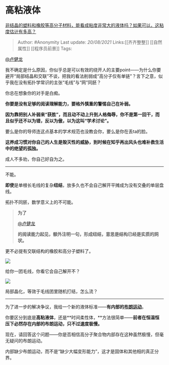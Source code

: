 # 高粘液体
[非结晶的塑料和橡胶等高分子材料，能看成粘度非常大的液体吗？如果可以，这粘度估计有多高？](https://www.zhihu.com/question/464537692/answer/2067176339)

> Author: #Anonymity
> Last update: *20/08/2021*
> Links:[[齐齐整整]] [[自然属性]] [[程序员前景]]
> Tags:

[@卢健龙](https://www.zhihu.com/people/debab8157532db76e9c0a7020f2a3eb8)

 我不确定是什么原因，你似乎总是可以有效的绕开人的主要point——为什么你要避开“局部结晶和交联”不谈，把我的看法削弱成“高分子仅有单链”？言下之意，似乎我在没有拓扑学常识的主张“毛线”与“网”同胚？

你总在想象你的对手是白痴。

**你要是没有足够的阅读理解能力，要格外慎重的警惕自己在补弱。**

**因为靠把别人补弱来“获胜”，而且动不动上升到人格侮辱，你不是第一回干，而且似乎还不以为错，反以为傲，以为这叫“学术讨论”。**

要么是你的导师连这点基本的学术规范也没教会你，要么是你在丢ta的脸。

**这养成习惯对你自己的人生是毁灭性的威胁，到时候在知乎再出风头也难补救生活中的绝望的孤独。**

成人不多劝，你自己好自为之。

---

不能。

**即使**是单根长毛线的复杂**纽结**，放多久也不会自己解开平摊成为没有交叠的单层盘线。

拓扑不同胚，数学意义上的不可能。

> **为了**
>
> [@卢健龙](https://www.zhihu.com/people/debab8157532db76e9c0a7020f2a3eb8)
>
>  **的阅读能力起见，额外注明一句，形成纽结，意思是结构已经是实质的网状。**

更不必提有交联结构的橡胶和高分子塑料了。

![](https://pic1.zhimg.com/50/v2-bcc70dbb3098dacf59d6488867dc786c_720w.jpg?source=1940ef5c)

给你一团毛线，你看它会自己解开不？

![](https://pic2.zhimg.com/50/v2-30b674c4f9b43fcf5d80daf4f24f27d4_720w.jpg?source=1940ef5c)

局部晶化，等效于毛线团里随机打结，怎么流？

---

为了进一步的解决争议，我给一个新的液体标准——**有内部的[布朗运动](https://www.zhihu.com/search?q=%E5%B8%83%E6%9C%97%E8%BF%90%E5%8A%A8&search_source=Entity&hybrid_search_source=Entity&hybrid_search_extra=%7B%22sourceType%22%3A%22answer%22%2C%22sourceId%22%3A2067176339%7D)**。

你要区分到底是**高粘液体**，还是**时间柔性体，**方法很简单——**前者在恒温恒压下必然存在内部的布朗运动，只不过速度极慢。**

现在，请回答这个问题——你是否相信高分子聚合物内部存在这种虽然极慢，但毫无疑问的布朗运动。

内部缺少布朗运动，而不是“缺少大幅变形能力”，这才是固体和其他相的真正分界。
